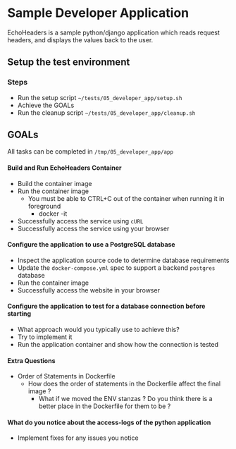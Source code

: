 # Sample Developer Application

EchoHeaders is a sample python/django application which reads request headers, and displays the values back to the user.

## Setup the test environment

### Steps

* Run the setup script
`~/tests/05_developer_app/setup.sh`
* Achieve the GOALs
* Run the cleanup script
`~/tests/05_developer_app/cleanup.sh`

## GOALs

All tasks can be completed in `/tmp/05_developer_app/app`

#### Build and Run EchoHeaders Container

* Build the container image
* Run the container image
  * You must be able to CTRL+C out of the container when running it in foreground 
	  * docker -it
* Successfully access the service using `cURL`
* Successfully access the service using your browser

#### Configure the application to use a PostgreSQL database

* Inspect the application source code to determine database requirements
* Update the `docker-compose.yml` spec to support a backend `postgres` database
* Run the container image
* Successfully access the website in your browser

#### Configure the application to test for a database connection before starting

* What approach would you typically use to achieve this?
* Try to implement it
* Run the application container and show how the connection is tested

#### Extra Questions

* Order of Statements in Dockerfile
  * How does the order of statements in the Dockerfile affect the final image ? 
	* What if we moved the ENV stanzas ? Do you think there is a better place in the Dockerfile for them to be ? 


#### What do you notice about the access-logs of the python application
* Implement fixes for any issues you notice
